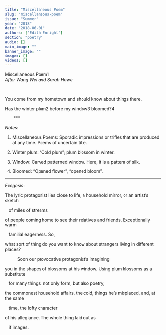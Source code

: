 ```yaml
---
title: "Miscellaneous Poem"
slug: "miscellaneous-poem"
issue: "Summer"
year: "2018"
date: "2018-06-01"
authors: ['Edith Enright']
section: "poetry"
audio: []
main_image: ""
banner_image: ""
images: []
videos: []
---
```

Miscellaneous Poem1  
*After Wang Wei and Sarah Howe*

  

 You come from my hometown and should know about things there.

 Has the winter plum2 before my window3 bloomed?4

        ***

 *Notes*:

   
1. Miscellaneous Poems: Sporadic impressions or trifles that are produced  
at any time. Poems of uncertain title.

 2. Winter plum: “Cold plum”; plum blossom in winter.

 3. Window: Carved patterned window. Here, it is a pattern of silk.

 4. Bloomed: “Opened flower”, “opened bloom”.

 ***

 *Exegesis*:

   
The lyric protagonist lies close to life, a household mirror, or an artist’s sketch

    of miles of streams

 of people coming home to see their relatives and friends. Exceptionally warm

    familial eagerness. So,

 what sort of thing do you want to know about strangers living in different places?

           Soon our provocative protagonist’s imagining

 you in the shapes of blossoms at his window. Using plum blossoms as a substitute

    for many things, not only form, but also poetry,

 the commonest household affairs, the cold, things he’s misplaced, and, at the same

    time, the lofty character

 of his allegiance. The whole thing laid out as

    if images.

